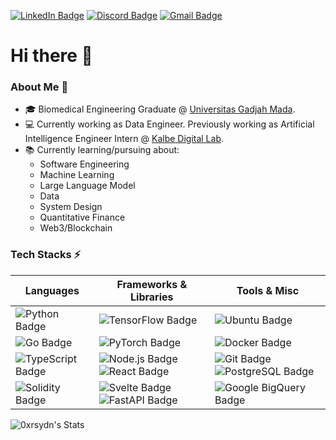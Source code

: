 [![LinkedIn Badge](https://img.shields.io/badge/rsydn-0A66C2?logo=linkedin&logoColor=fff&style=flat&href=https://www.linkedin.com/in/rsydn/)](https://www.linkedin.com/in/rsydn/) [![Discord Badge](https://img.shields.io/badge/diabolicjoker-5865F2?logo=discord&logoColor=fff&style=flat&href=https://discordapp.com/users/312064147154010112)](https://discordapp.com/users/312064147154010112) [![Gmail Badge](https://img.shields.io/badge/rasyidanakbar@mail.ugm.ac.id-EA4335?logo=gmail&logoColor=fff&style=flat&href=mailto:rasyidanakbar@mail.ugm.ac.id)](mailto:rasyidanakbar@mail.ugm.ac.id)

# Hi there 👋 

### About Me 🤔

- 🎓 Biomedical Engineering Graduate @ [Universitas Gadjah Mada](https://ugm.ac.id/en/).
- 💻 Currently working as Data Engineer. Previously working as Artificial Intelligence Engineer Intern @ [Kalbe Digital Lab](https://www.kalbe.co.id/en).
- 📚 Currently learning/pursuing about:
  - Software Engineering
  - Machine Learning
  - Large Language Model
  - Data
  - System Design
  - Quantitative Finance
  - Web3/Blockchain

### Tech Stacks ⚡

| **Languages** | **Frameworks & Libraries**                             | **Tools & Misc**                                           |
|---------------|--------------------------------------------------------|------------------------------------------------------------|
| ![Python Badge](https://img.shields.io/badge/Python-3776AB?logo=python&logoColor=fff&style=flat) | ![TensorFlow Badge](https://img.shields.io/badge/TensorFlow-FF6F00?logo=tensorflow&logoColor=fff&style=flat) | ![Ubuntu Badge](https://img.shields.io/badge/Ubuntu-E95420?logo=ubuntu&logoColor=fff&style=flat) |
| ![Go Badge](https://img.shields.io/badge/Go-00ADD8?logo=go&logoColor=fff&style=flat) | ![PyTorch Badge](https://img.shields.io/badge/PyTorch-EE4C2C?logo=pytorch&logoColor=fff&style=flat)          | ![Docker Badge](https://img.shields.io/badge/Docker-2496ED?logo=docker&logoColor=fff&style=flat) |
| ![TypeScript Badge](https://img.shields.io/badge/TypeScript-3178C6?logo=typescript&logoColor=fff&style=flat) | ![Node.js Badge](https://img.shields.io/badge/Node.js-393?logo=nodedotjs&logoColor=fff&style=flat) ![React Badge](https://img.shields.io/badge/React-61DAFB?logo=react&logoColor=000&style=flat) | ![Git Badge](https://img.shields.io/badge/Git-F05032?logo=git&logoColor=fff&style=flat) ![PostgreSQL Badge](https://img.shields.io/badge/PostgreSQL-4169E1?logo=postgresql&logoColor=fff&style=flat) |
| ![Solidity Badge](https://img.shields.io/badge/Solidity-363636?logo=solidity&logoColor=fff&style=flat) | ![Svelte Badge](https://img.shields.io/badge/Svelte-4A4A55?logo=svelte&logoColor=#FF3E3E&style=flat) ![FastAPI Badge](https://img.shields.io/badge/FastAPI-009688?logo=fastapi&logoColor=fff&style=flat) | ![Google BigQuery Badge](https://img.shields.io/badge/Google%20BigQuery-669DF6?logo=googlebigquery&logoColor=fff&style=flat) |

![0xrsydn's Stats](https://github-readme-stats.vercel.app/api?username=0xrsydn&theme=material-palenight&show_icons=true&hide_border=true&count_private=true)

